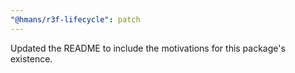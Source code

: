 ```yaml
---
"@hmans/r3f-lifecycle": patch
---
```


Updated the README to include the motivations for this package's existence.
